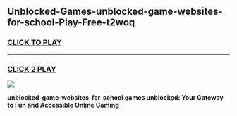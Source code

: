 
## Unblocked-Games-unblocked-game-websites-for-school-Play-Free-t2woq
<h3>
<a href="https://premium76.site?title=unblocked-game-websites-for-school&ref=23A">CLICK TO PLAY</a></h3>
<hr>

<h3>
<a href="https://premium76.site?title=unblocked-game-websites-for-school&ref=23A">CLICK 2 PLAY</a>
  
</h3>

<a href="https://premium76.site?title=unblocked-game-websites-for-school&ref=23A"><img src="https://clearcache.store/games.png"></a>


**unblocked-game-websites-for-school games unblocked: Your Gateway to Fun and Accessible Online Gaming**
